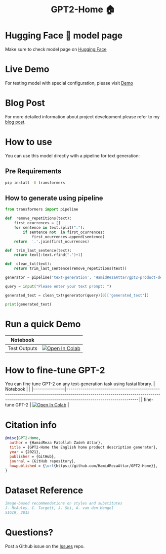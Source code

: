 ﻿<h1 align="center">GPT2-Home 🏠</h1>
 
# Hugging Face 🤗 model page 

Make sure to check model page on [Hugging Face](https://huggingface.co/HamidRezaAttar/gpt2-product-description-generator)

# Live Demo

For testing model with special configuration, please visit [Demo](https://huggingface.co/spaces/HamidRezaAttar/gpt2-home)

# Blog Post

For more detailed information about project development please refer to my [blog post](https://hamidrezaattar.github.io/blog/markdown/2022/02/17/gpt2-home.html).

# How to use

You can use this model directly with a pipeline for text generation:

## Pre Requirements

```bash
pip install -U transformers
```

## How to generate using pipeline

```python
from transformers import pipeline

def  remove_repetitions(text):
	first_ocurrences = []
	for sentence in text.split("."):
		if sentence not  in first_ocurrences:
			first_ocurrences.append(sentence)
	return  '.'.join(first_ocurrences)

def  trim_last_sentence(text):
	return text[:text.rfind(".")+1]

def  clean_txt(text):
	return trim_last_sentence(remove_repetitions(text))

generator = pipeline('text-generation', 'HamidRezaAttar/gpt2-product-description-generator')

query = input("Please enter your text prompt: ")

generated_text = clean_txt(generator(query)[0]['generated_text'])

print(generated_text)
```

# Run a quick Demo

|      Notebook      |                                                                                                                                                                                                 |
|:------------------:|:-----------------------------------------------------------------------------------------------------------------------------------------------------------------------------------------------:|
| Test Outputs | [![Open In Colab](https://colab.research.google.com/assets/colab-badge.svg)](https://colab.research.google.com/github/HamidRezaAttar/GPT2-Home/blob/main/notebooks/gpt_2_home_product_description_generation.ipynb) |



# How to fine-tune GPT-2
You can fine tune GPT-2 on any text-generation task using fastai library.
| Notebook       |                                                                                                                                                                                                |
|----------------|------------------------------------------------------------------------------------------------------------------------------------------------------------------------------------------------|
| fine-tune GPT-2 | [![Open In Colab](https://colab.research.google.com/assets/colab-badge.svg)](https://colab.research.google.com/github/fastai/fastai/blob/master/nbs/39_tutorial.transformers.ipynb) |

# Citation info
```bibtex
@misc{GPT2-Home,
  author = {HamidReza Fatollah Zadeh Attar},
  title = {GPT2-Home the English home product description generator},
  year = {2021},
  publisher = {GitHub},
  journal = {GitHub repository},
  howpublished = {\url{https://github.com/HamidRezaAttar/GPT2-Home}},
}
```
# Dataset Reference
```bibtex
Image-based recommendations on styles and substitutes
J. McAuley, C. Targett, J. Shi, A. van den Hengel
SIGIR, 2015
```

# Questions?
Post a Github issue on the [Issues](https://github.com/HamidRezaAttar/GPT2-Home/issues) repo.
